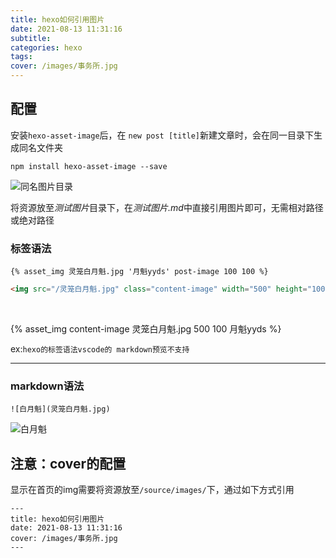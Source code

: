 ```yaml
---
title: hexo如何引用图片
date: 2021-08-13 11:31:16
subtitle:
categories: hexo
tags:
cover: /images/事务所.jpg
---
```


## 配置
安装`hexo-asset-image`后，在 `new post [title]`新建文章时，会在同一目录下生成同名文件夹
```
npm install hexo-asset-image --save
```
![同名图片目录](20210813150044.png)

将资源放至*测试图片*目录下，在*测试图片.md*中直接引用图片即可，无需相对路径或绝对路径

### 标签语法
`{% asset_img 灵笼白月魁.jpg '月魁yyds' post-image 100 100 %}`

``` html
<img src="/灵笼白月魁.jpg" class="content-image" width="500" height="100" title="月魁yyds" />
```
</br>

{% asset_img content-image 灵笼白月魁.jpg 500 100 月魁yyds  %}

ex:`hexo的标签语法vscode的 markdown预览不支持`

---------

### markdown语法
```
![白月魁](灵笼白月魁.jpg)
```
![白月魁](灵笼白月魁.jpg)


## 注意：cover的配置
显示在首页的img需要将资源放至`/source/images/`下，通过如下方式引用
```
---
title: hexo如何引用图片
date: 2021-08-13 11:31:16
cover: /images/事务所.jpg
---
```